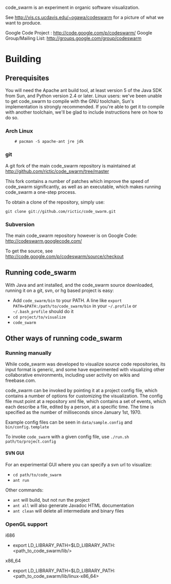 code_swarm is an experiment in organic software visualization.

See http://vis.cs.ucdavis.edu/~ogawa/codeswarm for a picture of what we want
to produce.

Google Code Project :      http://code.google.com/p/codeswarm/
Google Group/Mailing List: http://groups.google.com/group/codeswarm 


# Building #

## Prerequisites ##

You will need the Apache ant build tool, at least version 5 of the Java SDK from Sun, and Python version 2.4 or later.  Linux users: we've been unable to get code_swarm to compile with the GNU toolchain, Sun's implementation is strongly recommended.  If you're able to get it to compile with another toolchain, we'll be glad to include instructions here on how to do so.


### Arch Linux ###

        # pacman -S apache-ant jre jdk

### git ###

A git fork of the main code_swarm repository is maintained at <http://github.com/rictic/code_swarm/tree/master>

This fork contains a number of patches which improve the speed of code_swarm significantly, 
as well as an executable, which makes running code_swarm a one-step process.

To obtain a clone of the repository, simply use:

    git clone git://github.com/rictic/code_swarm.git

### Subversion ###

The main code_swarm repository however is on Google Code:
<http://codeswarm.googlecode.com/>

To get the source, see <http://code.google.com/p/codeswarm/source/checkout>


## Running code_swarm ##

With Java and ant installed, and the code_swarm source downloaded, running it on a git, svn, or hg based project is easy:

* Add `code_swarm/bin` to your PATH.  A line like `export PATH=$PATH:/path/to/code_swarm/bin` in your `~/.profile` or `~/.bash_profile` should do it
* `cd project/to/visualize`
* `code_swarm`


## Other ways of running code_swarm ##

### Running manually ###

While code_swarm was developed to visualize source code repositories, its input format is generic, and some have experimented with visualizing other collaborative environments, including user activity on wikis and freebase.com.

code_swarm can be invoked by pointing it at a project config file, which contains a number of options for customizing the visualization.  The config file must point at a repository xml file, which contains a set of events, which each describe a file, edited by a person, at a specific time.  The time is specified as the number of milliseconds since January 1st, 1970.

Example config files can be seen in `data/sample.config` and `bin/config.template`

To invoke `code_swarm` with a given config file, use `./run.sh path/to/project.config`

#### SVN GUI ####
For an experimental GUI where you can specify a svn url to visualize:

* `cd path/to/code_swarm`
* `ant run`

Other commands:

* `ant` will build, but not run the project
* `ant all` will also generate Javadoc HTML documentation
* `ant clean` will delete all intermediate and binary files 


### OpenGL support ###

i686

* export LD_LIBRARY_PATH=$LD_LIBRARY_PATH:<path_to_code_swarm/lib/>

x86_64

* export LD_LIBRARY_PATH=$LD_LIBRARY_PATH:<path_to_code_swarm/lib/linux-x86_64>
